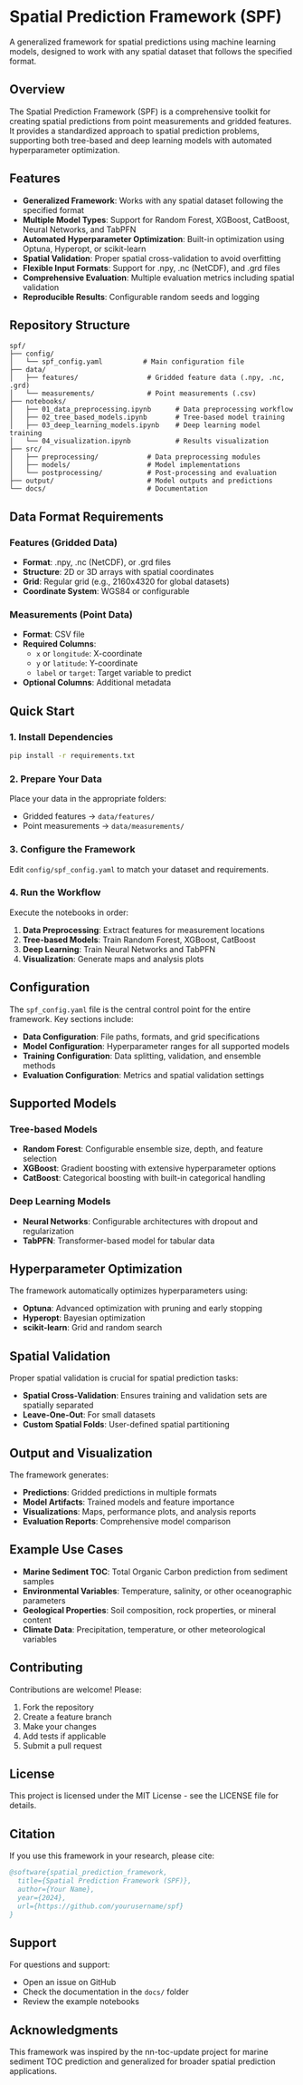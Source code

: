 # Spatial Prediction Framework (SPF)

A generalized framework for spatial predictions using machine learning models, designed to work with any spatial dataset that follows the specified format.

## Overview

The Spatial Prediction Framework (SPF) is a comprehensive toolkit for creating spatial predictions from point measurements and gridded features. It provides a standardized approach to spatial prediction problems, supporting both tree-based and deep learning models with automated hyperparameter optimization.

## Features

- **Generalized Framework**: Works with any spatial dataset following the specified format
- **Multiple Model Types**: Support for Random Forest, XGBoost, CatBoost, Neural Networks, and TabPFN
- **Automated Hyperparameter Optimization**: Built-in optimization using Optuna, Hyperopt, or scikit-learn
- **Spatial Validation**: Proper spatial cross-validation to avoid overfitting
- **Flexible Input Formats**: Support for .npy, .nc (NetCDF), and .grd files
- **Comprehensive Evaluation**: Multiple evaluation metrics including spatial validation
- **Reproducible Results**: Configurable random seeds and logging

## Repository Structure

```
spf/
├── config/
│   └── spf_config.yaml          # Main configuration file
├── data/
│   ├── features/                 # Gridded feature data (.npy, .nc, .grd)
│   └── measurements/             # Point measurements (.csv)
├── notebooks/
│   ├── 01_data_preprocessing.ipynb      # Data preprocessing workflow
│   ├── 02_tree_based_models.ipynb       # Tree-based model training
│   ├── 03_deep_learning_models.ipynb    # Deep learning model training
│   └── 04_visualization.ipynb           # Results visualization
├── src/
│   ├── preprocessing/            # Data preprocessing modules
│   ├── models/                   # Model implementations
│   └── postprocessing/           # Post-processing and evaluation
├── output/                       # Model outputs and predictions
└── docs/                         # Documentation
```

## Data Format Requirements

### Features (Gridded Data)
- **Format**: .npy, .nc (NetCDF), or .grd files
- **Structure**: 2D or 3D arrays with spatial coordinates
- **Grid**: Regular grid (e.g., 2160x4320 for global datasets)
- **Coordinate System**: WGS84 or configurable

### Measurements (Point Data)
- **Format**: CSV file
- **Required Columns**: 
  - `x` or `longitude`: X-coordinate
  - `y` or `latitude`: Y-coordinate  
  - `label` or `target`: Target variable to predict
- **Optional Columns**: Additional metadata

## Quick Start

### 1. Install Dependencies

```bash
pip install -r requirements.txt
```

### 2. Prepare Your Data

Place your data in the appropriate folders:
- Gridded features → `data/features/`
- Point measurements → `data/measurements/`

### 3. Configure the Framework

Edit `config/spf_config.yaml` to match your dataset and requirements.

### 4. Run the Workflow

Execute the notebooks in order:
1. **Data Preprocessing**: Extract features for measurement locations
2. **Tree-based Models**: Train Random Forest, XGBoost, CatBoost
3. **Deep Learning**: Train Neural Networks and TabPFN
4. **Visualization**: Generate maps and analysis plots

## Configuration

The `spf_config.yaml` file is the central control point for the entire framework. Key sections include:

- **Data Configuration**: File paths, formats, and grid specifications
- **Model Configuration**: Hyperparameter ranges for all supported models
- **Training Configuration**: Data splitting, validation, and ensemble methods
- **Evaluation Configuration**: Metrics and spatial validation settings

## Supported Models

### Tree-based Models
- **Random Forest**: Configurable ensemble size, depth, and feature selection
- **XGBoost**: Gradient boosting with extensive hyperparameter options
- **CatBoost**: Categorical boosting with built-in categorical handling

### Deep Learning Models
- **Neural Networks**: Configurable architectures with dropout and regularization
- **TabPFN**: Transformer-based model for tabular data

## Hyperparameter Optimization

The framework automatically optimizes hyperparameters using:
- **Optuna**: Advanced optimization with pruning and early stopping
- **Hyperopt**: Bayesian optimization
- **scikit-learn**: Grid and random search

## Spatial Validation

Proper spatial validation is crucial for spatial prediction tasks:
- **Spatial Cross-Validation**: Ensures training and validation sets are spatially separated
- **Leave-One-Out**: For small datasets
- **Custom Spatial Folds**: User-defined spatial partitioning

## Output and Visualization

The framework generates:
- **Predictions**: Gridded predictions in multiple formats
- **Model Artifacts**: Trained models and feature importance
- **Visualizations**: Maps, performance plots, and analysis reports
- **Evaluation Reports**: Comprehensive model comparison

## Example Use Cases

- **Marine Sediment TOC**: Total Organic Carbon prediction from sediment samples
- **Environmental Variables**: Temperature, salinity, or other oceanographic parameters
- **Geological Properties**: Soil composition, rock properties, or mineral content
- **Climate Data**: Precipitation, temperature, or other meteorological variables

## Contributing

Contributions are welcome! Please:
1. Fork the repository
2. Create a feature branch
3. Make your changes
4. Add tests if applicable
5. Submit a pull request

## License

This project is licensed under the MIT License - see the LICENSE file for details.

## Citation

If you use this framework in your research, please cite:

```bibtex
@software{spatial_prediction_framework,
  title={Spatial Prediction Framework (SPF)},
  author={Your Name},
  year={2024},
  url={https://github.com/yourusername/spf}
}
```

## Support

For questions and support:
- Open an issue on GitHub
- Check the documentation in the `docs/` folder
- Review the example notebooks

## Acknowledgments

This framework was inspired by the nn-toc-update project for marine sediment TOC prediction and generalized for broader spatial prediction applications. 